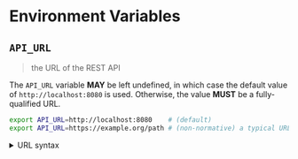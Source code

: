 # Environment Variables

## `API_URL`

> the URL of the REST API

The `API_URL` variable **MAY** be left undefined, in which case the default
value of `http://localhost:8080` is used. Otherwise, the value **MUST** be a
fully-qualified URL.

```bash
export API_URL=http://localhost:8080    # (default)
export API_URL=https://example.org/path # (non-normative) a typical URL for a web page
```

<details>
<summary>URL syntax</summary>

A fully-qualified URL includes both a scheme (protocol) and a hostname. URLs are
not necessarily web addresses; `https://example.org` and
`mailto:contact@example.org` are both examples of fully-qualified URLs.

</details>
